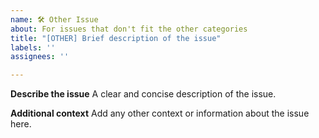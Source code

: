 ```yaml
---
name: 🛠 Other Issue
about: For issues that don't fit the other categories
title: "[OTHER] Brief description of the issue"
labels: ''
assignees: ''

---
```


**Describe the issue**
A clear and concise description of the issue.

**Additional context**
Add any other context or information about the issue here.
